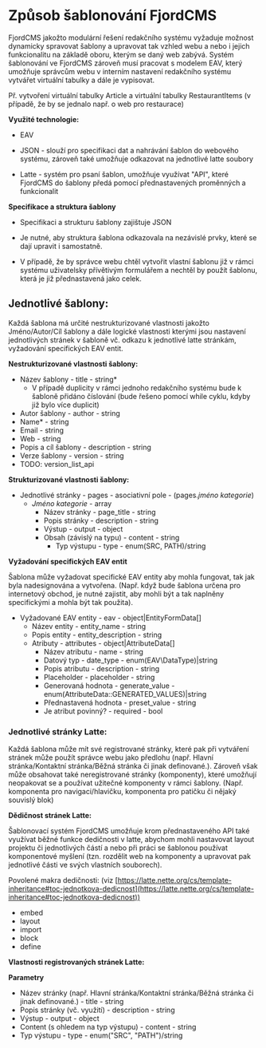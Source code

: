 

# Způsob šablonování FjordCMS

FjordCMS jakožto modulární řešení redakčního systému vyžaduje možnost dynamicky spravovat šablony a upravovat tak vzhled webu a nebo i jejich funkcionalitu na základě oboru, kterým se daný web zabývá. Systém šablonování ve FjordCMS zároveň musí pracovat s modelem EAV, který umožňuje správcům webu v interním nastavení redakčního systému vytvářet virtuální tabulky a dále je vypisovat.

Př. vytvoření virtuální tabulky Article a virtuální tabulky RestaurantItems (v případě, že by se jednalo např. o web pro restaurace)



**Využité technologie:**

-   EAV

-   JSON - slouží pro specifikaci dat a nahrávání šablon do webového systému, zároveň také umožňuje odkazovat na jednotlivé latte soubory

-   Latte - systém pro psaní šablon, umožňuje využívat "API", které FjordCMS do šablony předá pomocí přednastavených proměnných a funkcionalit




**Specifikace a struktura šablony**

-   Specifikaci a strukturu šablony zajištuje JSON

-   Je nutné, aby struktura šablona odkazovala na nezávislé prvky, které se dají upravit i samostatně.


-   V případě, že by správce webu chtěl vytvořit vlastní šablonu již v rámci systému uživatelsky přívětivým formulářem a nechtěl by použít šablonu, která je již přednastavená jako celek.




## Jednotlivé šablony:

Každá šablona má určité nestrukturizované vlastnosti jakožto Jméno/Autor/Cíl šablony a dále logické vlastnosti kterými jsou nastavení jednotlivých stránek v šabloně vč. odkazu k jednotlivé latte stránkám, vyžadování specifických EAV entit.



**Nestrukturizované vlastnosti šablony:**

-   Název šablony - title - string*
    -   V případě duplicity v rámci jednoho redakčního systému bude k šabloně přidáno číslování (bude řešeno pomocí while cyklu, kdyby již bylo více duplicit)
-   Autor šablony - author - string
-   Name* - string
-   Email - string
-   Web - string
-   Popis a cíl šablony - description - string
-   Verze šablony - version - string
-   TODO: version_list_api

**Strukturizované vlastnosti šablony:**
-   Jednotlivé stránky - pages - asociativní pole - (pages.*jméno kategorie*)
    -   *Jméno kategorie* - array
        -   Název stránky - page_title - string
        -   Popis stránky - description - string
        -   Výstup - output - object
        - Obsah (závislý na typu) - content - string
            -   Typ výstupu - type - enum(SRC, PATH)/string

**Vyžadování specifických EAV entit**

Šablona může vyžadovat specifické EAV entity aby mohla fungovat, tak jak byla nadesignována a vytvořena. (Např. když bude šablona určena pro internetový obchod, je nutné zajistit, aby mohli být a tak naplněny specifickými a mohla být tak použita).
-   Vyžadované EAV entity - eav - object|EntityFormData[]
    -   Název entity - entity_name - string
    -   Popis entity - entity_description - string
    -   Atributy - attributes - object|AttributeData[]
        -   Název atributu - name - string
        -   Datový typ - date_type - enum(EAV\DataType)|string
        -   Popis atributu - description - string
        -   Placeholder - placeholder - string
        -   Generovaná hodnota - generate_value - enum(AttributeData::GENERATED_VALUES)|string
        -   Přednastavená hodnota - preset_value - string
        -   Je atribut povinný? - required - bool



### Jednotlivé stránky Latte:

Každá šablona může mít své registrované stránky, které pak při vytváření stránek může použít správce webu jako předlohu (např. Hlavní stránka/Kontaktní stránka/Běžná stránka či jinak definované.). Zároveň však může obsahovat také neregistrované stránky (komponenty), které umožňují neopakovat se a používat užitečné komponenty v rámci šablony. (Např. komponenta pro navigaci/hlavičku, komponenta pro patičku či nějaký souvislý blok)



**Dědičnost stránek Latte:**

Šablonovací systém FjordCMS umožňuje krom přednastaveného API také využívat běžné funkce dedičnosti v latte, abychom mohli nastavovat layout projektu či jednotlivých částí a nebo při práci se šablonou používat komponentové myšlení (tzn. rozdělit web na komponenty a upravovat pak jednotlivé části ve svých vlastních souborech).

Povolené makra dedičnosti: (viz [https://latte.nette.org/cs/template-inheritance#toc-jednotkova-dedicnost](https://latte.nette.org/cs/template-inheritance#toc-jednotkova-dedicnost))

-   embed
-   layout
-   import
-   block
-   define

**Vlastnosti registrovaných stránek Latte:**

**Parametry**

-   Název stránky (např. Hlavní stránka/Kontaktní stránka/Běžná stránka či jinak definované.) - title - string
-   Popis stránky (vč. využití) - description - string
-   Výstup - output - object
-   Content (s ohledem na typ výstupu) - content - string
-   Typ výstupu - type - enum("SRC", "PATH")/string